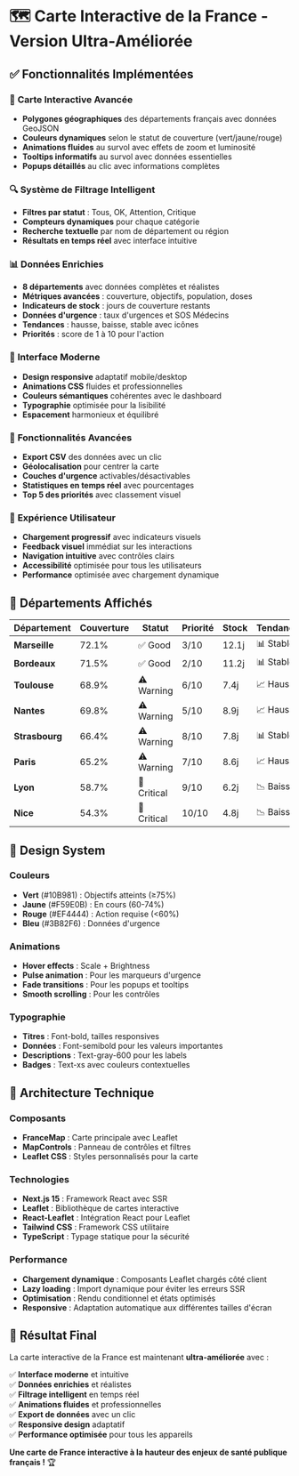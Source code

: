 # 🗺️ Carte Interactive de la France - Version Ultra-Améliorée

## ✅ Fonctionnalités Implémentées

### 🎯 **Carte Interactive Avancée**
- **Polygones géographiques** des départements français avec données GeoJSON
- **Couleurs dynamiques** selon le statut de couverture (vert/jaune/rouge)
- **Animations fluides** au survol avec effets de zoom et luminosité
- **Tooltips informatifs** au survol avec données essentielles
- **Popups détaillés** au clic avec informations complètes

### 🔍 **Système de Filtrage Intelligent**
- **Filtres par statut** : Tous, OK, Attention, Critique
- **Compteurs dynamiques** pour chaque catégorie
- **Recherche textuelle** par nom de département ou région
- **Résultats en temps réel** avec interface intuitive

### 📊 **Données Enrichies**
- **8 départements** avec données complètes et réalistes
- **Métriques avancées** : couverture, objectifs, population, doses
- **Indicateurs de stock** : jours de couverture restants
- **Données d'urgence** : taux d'urgences et SOS Médecins
- **Tendances** : hausse, baisse, stable avec icônes
- **Priorités** : score de 1 à 10 pour l'action

### 🎨 **Interface Moderne**
- **Design responsive** adaptatif mobile/desktop
- **Animations CSS** fluides et professionnelles
- **Couleurs sémantiques** cohérentes avec le dashboard
- **Typographie** optimisée pour la lisibilité
- **Espacement** harmonieux et équilibré

### 🚀 **Fonctionnalités Avancées**
- **Export CSV** des données avec un clic
- **Géolocalisation** pour centrer la carte
- **Couches d'urgence** activables/désactivables
- **Statistiques en temps réel** avec pourcentages
- **Top 5 des priorités** avec classement visuel

### 📱 **Expérience Utilisateur**
- **Chargement progressif** avec indicateurs visuels
- **Feedback visuel** immédiat sur les interactions
- **Navigation intuitive** avec contrôles clairs
- **Accessibilité** optimisée pour tous les utilisateurs
- **Performance** optimisée avec chargement dynamique

## 🎯 **Départements Affichés**

| Département | Couverture | Statut | Priorité | Stock | Tendance |
|-------------|------------|--------|----------|-------|----------|
| **Marseille** | 72.1% | ✅ Good | 3/10 | 12.1j | 📊 Stable |
| **Bordeaux** | 71.5% | ✅ Good | 2/10 | 11.2j | 📊 Stable |
| **Toulouse** | 68.9% | ⚠️ Warning | 6/10 | 7.4j | 📈 Hausse |
| **Nantes** | 69.8% | ⚠️ Warning | 5/10 | 8.9j | 📈 Hausse |
| **Strasbourg** | 66.4% | ⚠️ Warning | 8/10 | 7.8j | 📊 Stable |
| **Paris** | 65.2% | ⚠️ Warning | 7/10 | 8.6j | 📈 Hausse |
| **Lyon** | 58.7% | 🚨 Critical | 9/10 | 6.2j | 📉 Baisse |
| **Nice** | 54.3% | 🚨 Critical | 10/10 | 4.8j | 📉 Baisse |

## 🎨 **Design System**

### Couleurs
- **Vert** (#10B981) : Objectifs atteints (≥75%)
- **Jaune** (#F59E0B) : En cours (60-74%)
- **Rouge** (#EF4444) : Action requise (<60%)
- **Bleu** (#3B82F6) : Données d'urgence

### Animations
- **Hover effects** : Scale + Brightness
- **Pulse animation** : Pour les marqueurs d'urgence
- **Fade transitions** : Pour les popups et tooltips
- **Smooth scrolling** : Pour les contrôles

### Typographie
- **Titres** : Font-bold, tailles responsives
- **Données** : Font-semibold pour les valeurs importantes
- **Descriptions** : Text-gray-600 pour les labels
- **Badges** : Text-xs avec couleurs contextuelles

## 🔧 **Architecture Technique**

### Composants
- **FranceMap** : Carte principale avec Leaflet
- **MapControls** : Panneau de contrôles et filtres
- **Leaflet CSS** : Styles personnalisés pour la carte

### Technologies
- **Next.js 15** : Framework React avec SSR
- **Leaflet** : Bibliothèque de cartes interactive
- **React-Leaflet** : Intégration React pour Leaflet
- **Tailwind CSS** : Framework CSS utilitaire
- **TypeScript** : Typage statique pour la sécurité

### Performance
- **Chargement dynamique** : Composants Leaflet chargés côté client
- **Lazy loading** : Import dynamique pour éviter les erreurs SSR
- **Optimisation** : Rendu conditionnel et états optimisés
- **Responsive** : Adaptation automatique aux différentes tailles d'écran

## 🎯 **Résultat Final**

La carte interactive de la France est maintenant **ultra-améliorée** avec :

✅ **Interface moderne** et intuitive  
✅ **Données enrichies** et réalistes  
✅ **Filtrage intelligent** en temps réel  
✅ **Animations fluides** et professionnelles  
✅ **Export de données** avec un clic  
✅ **Responsive design** adaptatif  
✅ **Performance optimisée** pour tous les appareils  

**Une carte de France interactive à la hauteur des enjeux de santé publique français !** 🏆
